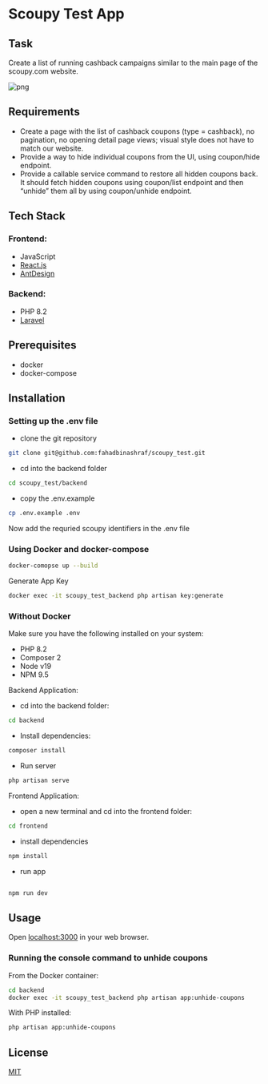 # Scoupy Test App

## Task

Create a list of running cashback campaigns similar to the main page of the scoupy.com website.

![png](https://i.imgur.com/k28JA2t.png)

## Requirements

- Create a page with the list of cashback coupons (type = cashback), no pagination, no opening detail page views; visual style does not have to match our website.
- Provide a way to hide individual coupons from the UI, using coupon/hide endpoint.
- Provide a callable service command to restore all hidden coupons back. It should fetch hidden coupons using coupon/list endpoint and then “unhide” them all by using coupon/unhide endpoint.

## Tech Stack

### Frontend:

- JavaScript
- [React.js](https://react.dev/)
- [AntDesign](https://ant.design)

### Backend:

- PHP 8.2
- [Laravel](https://laravel.com/)

## Prerequisites

- docker
- docker-compose

## Installation

### Setting up the .env file

- clone the git repository

```bash
git clone git@github.com:fahadbinashraf/scoupy_test.git
```

- cd into the backend folder

```bash
cd scoupy_test/backend
```

- copy the .env.example

```bash
cp .env.example .env
```

Now add the requried scoupy identifiers in the .env file

### Using Docker and docker-compose

```bash
docker-comopse up --build
```

Generate App Key

```bash
docker exec -it scoupy_test_backend php artisan key:generate
```

### Without Docker

Make sure you have the following installed on your system:

- PHP 8.2
- Composer 2
- Node v19
- NPM 9.5

Backend Application:

- cd into the backend folder:

```bash
cd backend
```

- Install dependencies:

```bash
composer install
```

- Run server

```bash
php artisan serve
```

Frontend Application:

- open a new terminal and cd into the frontend folder:

```bash
cd frontend
```

- install dependencies

```bash
npm install
```

- run app

```bash

npm run dev

```

## Usage

Open [localhost:3000](http://localhost:3000) in your web browser.

### Running the console command to unhide coupons

From the Docker container:

```bash
cd backend
docker exec -it scoupy_test_backend php artisan app:unhide-coupons
```

With PHP installed:

```bash
php artisan app:unhide-coupons
```

## License

[MIT](https://choosealicense.com/licenses/mit/)
